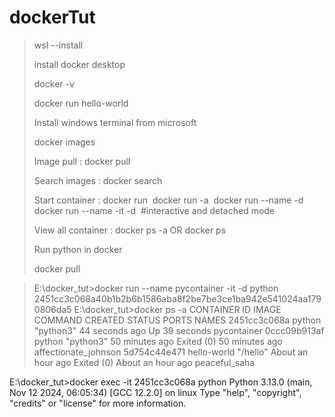 # dockerTut
> wsl --install
> 
> install docker desktop
>
> docker -v
>
> docker run hello-world
>
> Install windows terminal from microsoft 
>
> docker images
> 
> Image pull : docker pull <image name>
>
> Search images : docker search <image name>
>
> Start container : docker run <image name>
                    docker run -a <image name>
                    docker run --name <name> -d <image name>
                    docker run --name <name> -it -d <image name> #interactive and detached mode
>
> View all container : docker ps -a OR docker ps
>
> Run python in docker
> 
> docker pull <image name>

>E:\docker_tut>docker run --name pycontainer -it -d python
2451cc3c068a40b1b2b6b1586aba8f2be7be3ce1ba942e541024aa1790806da5
> E:\docker_tut>docker ps -a
CONTAINER ID   IMAGE         COMMAND     CREATED             STATUS                         PORTS     NAMES
2451cc3c068a   python        "python3"   44 seconds ago      Up 39 seconds                            pycontainer
0ccc09b913af   python        "python3"   50 minutes ago      Exited (0) 50 minutes ago                affectionate_johnson
5d754c44e471   hello-world   "/hello"    About an hour ago   Exited (0) About an hour ago             peaceful_saha

E:\docker_tut>docker exec -it 2451cc3c068a python
Python 3.13.0 (main, Nov 12 2024, 06:05:34) [GCC 12.2.0] on linux
Type "help", "copyright", "credits" or "license" for more information.
>>>

>

